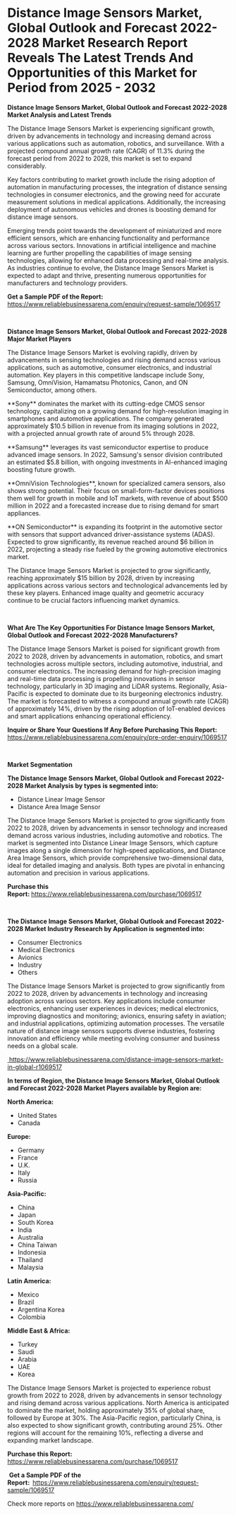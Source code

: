 <p><h1>Distance Image Sensors Market, Global Outlook and Forecast 2022-2028 Market Research Report Reveals The Latest Trends And Opportunities of this Market for Period from 2025 - 2032</h1></p><p><strong>Distance Image Sensors Market, Global Outlook and Forecast 2022-2028 Market Analysis and Latest Trends</strong></p>
<p><p>The Distance Image Sensors Market is experiencing significant growth, driven by advancements in technology and increasing demand across various applications such as automation, robotics, and surveillance. With a projected compound annual growth rate (CAGR) of 11.3% during the forecast period from 2022 to 2028, this market is set to expand considerably. </p><p>Key factors contributing to market growth include the rising adoption of automation in manufacturing processes, the integration of distance sensing technologies in consumer electronics, and the growing need for accurate measurement solutions in medical applications. Additionally, the increasing deployment of autonomous vehicles and drones is boosting demand for distance image sensors.</p><p>Emerging trends point towards the development of miniaturized and more efficient sensors, which are enhancing functionality and performance across various sectors. Innovations in artificial intelligence and machine learning are further propelling the capabilities of image sensing technologies, allowing for enhanced data processing and real-time analysis. As industries continue to evolve, the Distance Image Sensors Market is expected to adapt and thrive, presenting numerous opportunities for manufacturers and technology providers.</p></p>
<p><strong>Get a Sample PDF of the Report:&nbsp;</strong> <a href="https://www.reliablebusinessarena.com/enquiry/request-sample/1069517?utm_campaign=3165&utm_medium=2&utm_source=Github&utm_content=ia&utm_term=21032025&utm_id=distance-image-sensors-market-global-outlook-and-forecast-2022-2028">https://www.reliablebusinessarena.com/enquiry/request-sample/1069517</a></p>
<p>&nbsp;</p>
<p><strong>Distance Image Sensors Market, Global Outlook and Forecast 2022-2028 Major Market Players</strong></p>
<p><p>The Distance Image Sensors Market is evolving rapidly, driven by advancements in sensing technologies and rising demand across various applications, such as automotive, consumer electronics, and industrial automation. Key players in this competitive landscape include Sony, Samsung, OmniVision, Hamamatsu Photonics, Canon, and ON Semiconductor, among others.</p><p>**Sony** dominates the market with its cutting-edge CMOS sensor technology, capitalizing on a growing demand for high-resolution imaging in smartphones and automotive applications. The company generated approximately $10.5 billion in revenue from its imaging solutions in 2022, with a projected annual growth rate of around 5% through 2028.</p><p>**Samsung** leverages its vast semiconductor expertise to produce advanced image sensors. In 2022, Samsung's sensor division contributed an estimated $5.8 billion, with ongoing investments in AI-enhanced imaging boosting future growth.</p><p>**OmniVision Technologies**, known for specialized camera sensors, also shows strong potential. Their focus on small-form-factor devices positions them well for growth in mobile and IoT markets, with revenue of about $500 million in 2022 and a forecasted increase due to rising demand for smart appliances.</p><p>**ON Semiconductor** is expanding its footprint in the automotive sector with sensors that support advanced driver-assistance systems (ADAS). Expected to grow significantly, its revenue reached around $6 billion in 2022, projecting a steady rise fueled by the growing automotive electronics market.</p><p>The Distance Image Sensors Market is projected to grow significantly, reaching approximately $15 billion by 2028, driven by increasing applications across various sectors and technological advancements led by these key players. Enhanced image quality and geometric accuracy continue to be crucial factors influencing market dynamics.</p></p>
<p>&nbsp;</p>
<p><strong>What Are The Key Opportunities For Distance Image Sensors Market, Global Outlook and Forecast 2022-2028 Manufacturers?</strong></p>
<p><p>The Distance Image Sensors Market is poised for significant growth from 2022 to 2028, driven by advancements in automation, robotics, and smart technologies across multiple sectors, including automotive, industrial, and consumer electronics. The increasing demand for high-precision imaging and real-time data processing is propelling innovations in sensor technology, particularly in 3D imaging and LiDAR systems. Regionally, Asia-Pacific is expected to dominate due to its burgeoning electronics industry. The market is forecasted to witness a compound annual growth rate (CAGR) of approximately 14%, driven by the rising adoption of IoT-enabled devices and smart applications enhancing operational efficiency.</p></p>
<p><strong>Inquire or Share Your Questions If Any Before Purchasing This Report:</strong> <a href="https://www.reliablebusinessarena.com/enquiry/pre-order-enquiry/1069517?utm_campaign=3165&utm_medium=2&utm_source=Github&utm_content=ia&utm_term=21032025&utm_id=distance-image-sensors-market-global-outlook-and-forecast-2022-2028">https://www.reliablebusinessarena.com/enquiry/pre-order-enquiry/1069517</a></p>
<p>&nbsp;</p>
<p><strong>Market Segmentation</strong></p>
<p><strong>The Distance Image Sensors Market, Global Outlook and Forecast 2022-2028 Market Analysis by types is segmented into:</strong></p>
<p><ul><li>Distance Linear Image Sensor</li><li>Distance Area Image Sensor</li></ul></p>
<p><p>The Distance Image Sensors Market is projected to grow significantly from 2022 to 2028, driven by advancements in sensor technology and increased demand across various industries, including automotive and robotics. The market is segmented into Distance Linear Image Sensors, which capture images along a single dimension for high-speed applications, and Distance Area Image Sensors, which provide comprehensive two-dimensional data, ideal for detailed imaging and analysis. Both types are pivotal in enhancing automation and precision in various applications.</p></p>
<p><strong>Purchase this Report:&nbsp;</strong><a href="https://www.reliablebusinessarena.com/purchase/1069517?utm_campaign=3165&utm_medium=2&utm_source=Github&utm_content=ia&utm_term=21032025&utm_id=distance-image-sensors-market-global-outlook-and-forecast-2022-2028">https://www.reliablebusinessarena.com/purchase/1069517</a></p>
<p>&nbsp;</p>
<p><strong>The Distance Image Sensors Market, Global Outlook and Forecast 2022-2028 Market Industry Research by Application is segmented into:</strong></p>
<p><ul><li>Consumer Electronics</li><li>Medical Electronics</li><li>Avionics</li><li>Industry</li><li>Others</li></ul></p>
<p><p>The Distance Image Sensors Market is projected to grow significantly from 2022 to 2028, driven by advancements in technology and increasing adoption across various sectors. Key applications include consumer electronics, enhancing user experiences in devices; medical electronics, improving diagnostics and monitoring; avionics, ensuring safety in aviation; and industrial applications, optimizing automation processes. The versatile nature of distance image sensors supports diverse industries, fostering innovation and efficiency while meeting evolving consumer and business needs on a global scale.</p></p>
<p><a href="https://www.reliablebusinessarena.com/distance-image-sensors-market-in-global-r1069517?utm_campaign=3165&utm_medium=2&utm_source=Github&utm_content=ia&utm_term=21032025&utm_id=distance-image-sensors-market-global-outlook-and-forecast-2022-2028">&nbsp;https://www.reliablebusinessarena.com/distance-image-sensors-market-in-global-r1069517</a></p>
<p><strong>In terms of Region, the Distance Image Sensors Market, Global Outlook and Forecast 2022-2028 Market Players available by Region are:</strong></p>
<p>
    <p> <strong> North America: </strong>
        <ul>
            <li>United States</li>
            <li>Canada</li>
        </ul>
        </p> 
    <p> <strong> Europe: </strong>
        <ul>
            <li>Germany</li>
            <li>France</li>
            <li>U.K.</li>
            <li>Italy</li>
            <li>Russia</li>
        </ul>
        </p> 
    <p> <strong> Asia-Pacific: </strong>
        <ul>
            <li>China</li>
            <li>Japan</li>
            <li>South Korea</li>
            <li>India</li>
            <li>Australia</li>
            <li>China Taiwan</li>
            <li>Indonesia</li>
            <li>Thailand</li>
            <li>Malaysia</li>
        </ul>
        </p> 
    <p> <strong> Latin America: </strong>
        <ul>
            <li>Mexico</li>
            <li>Brazil</li>
            <li>Argentina Korea</li>
            <li>Colombia</li>
        </ul>
        </p> 
    <p> <strong> Middle East & Africa: </strong>
        <ul>
            <li>Turkey</li>
            <li>Saudi</li>
            <li>Arabia</li>
            <li>UAE</li>
            <li>Korea</li>
        </ul>
    </p>
    </p>
<p><p>The Distance Image Sensors Market is projected to experience robust growth from 2022 to 2028, driven by advancements in sensor technology and rising demand across various applications. North America is anticipated to dominate the market, holding approximately 35% of global share, followed by Europe at 30%. The Asia-Pacific region, particularly China, is also expected to show significant growth, contributing around 25%. Other regions will account for the remaining 10%, reflecting a diverse and expanding market landscape.</p></p>
<p><strong>Purchase this Report: </strong><a href="https://www.reliablebusinessarena.com/purchase/1069517?utm_campaign=3165&utm_medium=2&utm_source=Github&utm_content=ia&utm_term=21032025&utm_id=distance-image-sensors-market-global-outlook-and-forecast-2022-2028">https://www.reliablebusinessarena.com/purchase/1069517</a></p>
<p>&nbsp;<strong>Get a Sample PDF of the Report:&nbsp;&nbsp;</strong><a href="https://www.reliablebusinessarena.com/enquiry/request-sample/1069517?utm_campaign=3165&utm_medium=2&utm_source=Github&utm_content=ia&utm_term=21032025&utm_id=distance-image-sensors-market-global-outlook-and-forecast-2022-2028">https://www.reliablebusinessarena.com/enquiry/request-sample/1069517</a></p>
<p><strong></strong></p>
<p>Check more reports on <a href="https://www.reliablebusinessarena.com/?utm_campaign=3165&utm_medium=2&utm_source=Github&utm_content=ia&utm_term=21032025&utm_id=distance-image-sensors-market-global-outlook-and-forecast-2022-2028">https://www.reliablebusinessarena.com/</a></p>